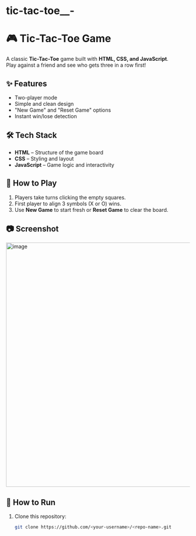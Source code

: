 # tic-tac-toe__-
# 🎮 Tic-Tac-Toe Game

A classic **Tic-Tac-Toe** game built with **HTML, CSS, and JavaScript**.  
Play against a friend and see who gets three in a row first!

## ✨ Features
- Two-player mode
- Simple and clean design
- "New Game" and "Reset Game" options
- Instant win/lose detection

## 🛠 Tech Stack
- **HTML** – Structure of the game board
- **CSS** – Styling and layout
- **JavaScript** – Game logic and interactivity

## 🚀 How to Play
1. Players take turns clicking the empty squares.
2. First player to align 3 symbols (X or O) wins.
3. Use **New Game** to start fresh or **Reset Game** to clear the board.

## 📷 Screenshot
<img width="637" height="668" alt="image" src="https://github.com/user-attachments/assets/fd64e3a0-25f2-448b-9e8f-f123c59dd9df" />


## 📂 How to Run
1. Clone this repository:
   ```bash
   git clone https://github.com/<your-username>/<repo-name>.git
